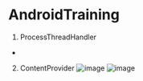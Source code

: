 # AndroidTraining

1. ProcessThreadHandler
- 
2. ContentProvider
![image](https://github.com/minhngoc826/AndroidTraining/assets/23483531/c677daf9-0f9a-4c0e-95b9-73a99ccf0182)
![image](https://github.com/minhngoc826/AndroidTraining/assets/23483531/eafcda84-d0a5-4019-af14-6d788d78f4b1)

